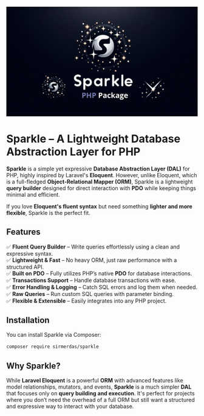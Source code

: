 ![Sparkle](./img/banner.jpg)

# Sparkle – A Lightweight Database Abstraction Layer for PHP  

**Sparkle** is a simple yet expressive **Database Abstraction Layer (DAL)** for PHP, highly inspired by Laravel's **Eloquent**. However, unlike Eloquent, which is a full-fledged **Object-Relational Mapper (ORM)**, Sparkle is a lightweight **query builder** designed for direct interaction with **PDO** while keeping things minimal and efficient.  

If you love **Eloquent's fluent syntax** but need something **lighter and more flexible**, Sparkle is the perfect fit.  

## Features  

✅ **Fluent Query Builder** – Write queries effortlessly using a clean and expressive syntax.  
✅ **Lightweight & Fast** – No heavy ORM, just raw performance with a structured API.  
✅ **Built on PDO** – Fully utilizes PHP’s native **PDO** for database interactions.  
✅ **Transactions Support** – Handle database transactions with ease.  
✅ **Error Handling & Logging** – Catch SQL errors and log them when needed.  
✅ **Raw Queries** – Run custom SQL queries with parameter binding.  
✅ **Flexible & Extensible** – Easily integrates into any PHP project.  

## Installation  

You can install Sparkle via Composer:  

```bash
composer require sirmerdas/sparkle
```

## Why Sparkle?  

While **Laravel Eloquent** is a powerful **ORM** with advanced features like model relationships, mutators, and events, **Sparkle** is a much simpler **DAL** that focuses only on **query building and execution**. It's perfect for projects where you don’t need the overhead of a full ORM but still want a structured and expressive way to interact with your database.  
